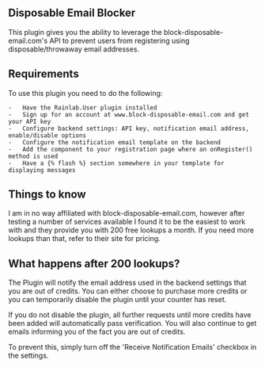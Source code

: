 ## Disposable Email Blocker

This plugin gives you the ability to leverage the block-disposable-email.com's API to prevent users from registering using disposable/throwaway email addresses.

## Requirements

To use this plugin you need to do the following:

    -   Have the Rainlab.User plugin installed
    -   Sign up for an account at www.block-disposable-email.com and get your API key
    -   Configure backend settings: API key, notification email address, enable/disable options
    -   Configure the notification email template on the backend
    -   Add the component to your registration page where an onRegister() method is used
    -   Have a {% flash %} section somewhere in your template for displaying messages

## Things to know

I am in no way affiliated with block-disposable-email.com, however after testing a number of services available I found it to be the easiest to work with and they provide you with 200 free lookups a month.  If you need more lookups than that, refer to their site for pricing.


## What happens after 200 lookups?

The Plugin will notify the email address used in the backend settings that you are out of credits.  You can either choose to purchase more credits or you can temporarily disable the plugin until your counter has reset.

If you do not disable the plugin, all further requests until more credits have been added will automatically pass verification.  You will also continue to get emails informing you of the fact you are out of credits.

To prevent this, simply turn off the 'Receive Notification Emails' checkbox in the settings.
